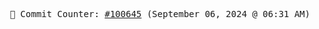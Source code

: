 <p align="center">
    <samp>
        📮 Commit Counter: <a href="https://github.com/Javascript-void0/Javascript-void0/commits/main">#100645</a> (September 06, 2024 @ 06:31 AM)
    </samp>
</p>